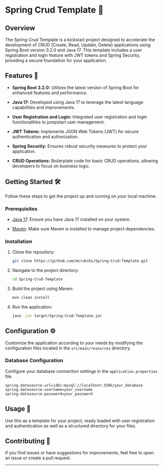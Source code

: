 # Spring Crud Template 🌱

## Overview

The Spring Crud Template is a kickstart project designed to accelerate the development of CRUD (Create, Read, Update, Delete) applications using Spring Boot version 3.2.0 and Java 17. This template includes a user registration and login feature with JWT tokens and Spring Security, providing a secure foundation for your application.

## Features 🚀

- **Spring Boot 3.2.0:** Utilizes the latest version of Spring Boot for enhanced features and performance.

- **Java 17:** Developed using Java 17 to leverage the latest language capabilities and improvements.

- **User Registration and Login:** Integrated user registration and login functionalities to jumpstart user management.

- **JWT Tokens:** Implements JSON Web Tokens (JWT) for secure authentication and authorization.

- **Spring Security:** Ensures robust security measures to protect your application.

- **CRUD Operations:** Boilerplate code for basic CRUD operations, allowing developers to focus on business logic.

## Getting Started 🛠️

Follow these steps to get the project up and running on your local machine.

### Prerequisites

- [Java 17](https://openjdk.java.net/projects/jdk/17/): Ensure you have Java 17 installed on your system.

- [Maven](https://maven.apache.org/): Make sure Maven is installed to manage project dependencies.

### Installation

1. Clone the repository:

   ```bash
   git clone https://github.com/mirukibs/Spring-Crud-Template.git
   ```

2. Navigate to the project directory:

   ```bash
   cd Spring-Crud-Template
   ```

3. Build the project using Maven:

   ```bash
   mvn clean install
   ```

4. Run the application:

   ```bash
   java -jar target/Spring-Crud-Template.jar
   ```

## Configuration ⚙️

Customize the application according to your needs by modifying the configuration files located in the `src/main/resources` directory.

### Database Configuration

Configure your database connection settings in the `application.properties` file.

```properties
spring.datasource.url=jdbc:mysql://localhost:3306/your_database
spring.datasource.username=your_username
spring.datasource.password=your_password
```

[//]: # (### JWT Configuration)

[//]: # ()
[//]: # (Adjust JWT-related settings in the `application.properties` file.)

[//]: # ()
[//]: # (```properties)

[//]: # (jwt.secret=your_jwt_secret)

[//]: # (jwt.expiration=86400000)

[//]: # (```)

## Usage 🚦

Use this as a template for your project, ready loaded with user registration and authentication as well as a structured directory for your files.

## Contributing 🤝

If you find issues or have suggestions for improvements, feel free to open an issue or create a pull request.

---